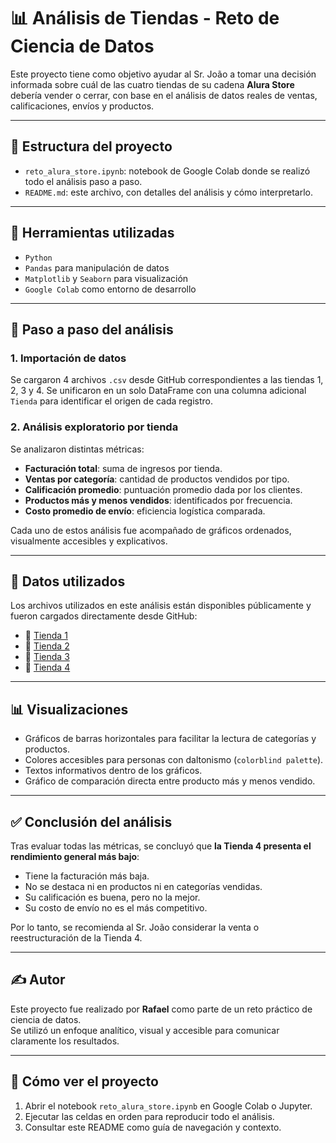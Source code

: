 # 📊 Análisis de Tiendas - Reto de Ciencia de Datos

Este proyecto tiene como objetivo ayudar al Sr. João a tomar una decisión informada sobre cuál de las cuatro tiendas de su cadena **Alura Store** debería vender o cerrar, con base en el análisis de datos reales de ventas, calificaciones, envíos y productos.

---

## 📁 Estructura del proyecto

- `reto_alura_store.ipynb`: notebook de Google Colab donde se realizó todo el análisis paso a paso.
- `README.md`: este archivo, con detalles del análisis y cómo interpretarlo.

---

## 🧰 Herramientas utilizadas

- `Python`
- `Pandas` para manipulación de datos
- `Matplotlib` y `Seaborn` para visualización
- `Google Colab` como entorno de desarrollo

---

## 📌 Paso a paso del análisis

### 1. Importación de datos
Se cargaron 4 archivos `.csv` desde GitHub correspondientes a las tiendas 1, 2, 3 y 4. Se unificaron en un solo DataFrame con una columna adicional `Tienda` para identificar el origen de cada registro.

### 2. Análisis exploratorio por tienda
Se analizaron distintas métricas:

- **Facturación total**: suma de ingresos por tienda.
- **Ventas por categoría**: cantidad de productos vendidos por tipo.
- **Calificación promedio**: puntuación promedio dada por los clientes.
- **Productos más y menos vendidos**: identificados por frecuencia.
- **Costo promedio de envío**: eficiencia logística comparada.

Cada uno de estos análisis fue acompañado de gráficos ordenados, visualmente accesibles y explicativos.

---

## 🔗 Datos utilizados

Los archivos utilizados en este análisis están disponibles públicamente y fueron cargados directamente desde GitHub:

- 📄 [Tienda 1](https://raw.githubusercontent.com/alura-es-cursos/challenge1-data-science-latam/refs/heads/main/base-de-datos-challenge1-latam/tienda_1%20.csv)
- 📄 [Tienda 2](https://raw.githubusercontent.com/alura-es-cursos/challenge1-data-science-latam/refs/heads/main/base-de-datos-challenge1-latam/tienda_2.csv)
- 📄 [Tienda 3](https://raw.githubusercontent.com/alura-es-cursos/challenge1-data-science-latam/refs/heads/main/base-de-datos-challenge1-latam/tienda_3.csv)
- 📄 [Tienda 4](https://raw.githubusercontent.com/alura-es-cursos/challenge1-data-science-latam/refs/heads/main/base-de-datos-challenge1-latam/tienda_4.csv)

---

## 📊 Visualizaciones

- Gráficos de barras horizontales para facilitar la lectura de categorías y productos.
- Colores accesibles para personas con daltonismo (`colorblind palette`).
- Textos informativos dentro de los gráficos.
- Gráfico de comparación directa entre producto más y menos vendido.

---

## ✅ Conclusión del análisis

Tras evaluar todas las métricas, se concluyó que **la Tienda 4 presenta el rendimiento general más bajo**:

- Tiene la facturación más baja.
- No se destaca ni en productos ni en categorías vendidas.
- Su calificación es buena, pero no la mejor.
- Su costo de envío no es el más competitivo.

Por lo tanto, se recomienda al Sr. João considerar la venta o reestructuración de la Tienda 4.

---

## ✍️ Autor

Este proyecto fue realizado por **Rafael** como parte de un reto práctico de ciencia de datos.  
Se utilizó un enfoque analítico, visual y accesible para comunicar claramente los resultados.

---

## 🚀 Cómo ver el proyecto

1. Abrir el notebook `reto_alura_store.ipynb` en Google Colab o Jupyter.
2. Ejecutar las celdas en orden para reproducir todo el análisis.
3. Consultar este README como guía de navegación y contexto.
